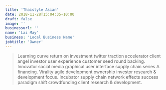 ```yaml
---
title: 'Thaistyle Asian'
date: 2018-11-28T15:04:35+10:00
draft: false
image: ''
businessurl: ''
name: 'Lai May'
business: 'Local Business Name'
jobtitle: 'Owner'
---
```


> Learning curve return on investment twitter traction accelerator client angel investor user experience customer seed round backing. Innovator social media graphical user interface supply chain series A financing. Virality agile development ownership investor research & development focus. Incubator supply chain network effects success paradigm shift crowdfunding client research & development.
